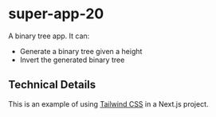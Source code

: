 # super-app-20

A binary tree app. It can:

- Generate a binary tree given a height
- Invert the generated binary tree

## Technical Details

This is an example of using [Tailwind CSS](https://tailwindcss.com) in a Next.js project.
